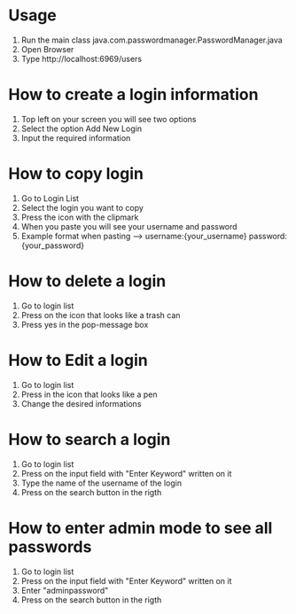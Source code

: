 # Usage 
1. Run the main class java.com.passwordmanager.PasswordManager.java
2. Open Browser
3. Type http://localhost:6969/users

# How to create a login information 
1. Top left on your screen you will see two options 
2. Select the option Add New Login
3. Input the required information

# How to copy login
1. Go to Login List 
2. Select the login you want to copy 
3. Press the icon with the clipmark 
4. When you paste you will see your username and password
5. Example format when pasting --> username:{your_username} password:{your_password}

# How to delete a login
1. Go to login list 
2. Press on the icon that looks like a trash can 
3. Press yes in the pop-message box

# How to Edit a login
1. Go to login list 
2. Press in the icon that looks like a pen 
3. Change the desired informations

# How to search a login
1. Go to login list
2. Press on the input field with "Enter Keyword" written on it
3. Type the name of the username of the login 
4. Press on the search button in the rigth

# How to enter admin mode to see all passwords 
1. Go to login list 
2. Press on the input field with "Enter Keyword" written on it
3. Enter "adminpassword"
4. Press on the search button in the rigth